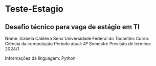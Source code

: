 # Teste-Estagio
## Desafio técnico para vaga de estágio em TI

Nome: Izabela Caldeira Sena
Universidade Federal do Tocantins
Curso: Ciência da computação
Periodo atual: 4º Semestre
Previsão de termino: 2024/1

Informações da linguagem:
Python 
